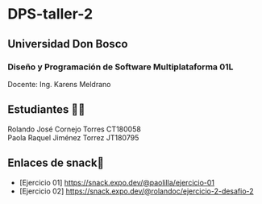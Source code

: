 # DPS-taller-2
## Universidad Don Bosco
### Diseño y Programación de Software Multiplataforma 01L

Docente: Ing. Karens Meldrano
## Estudiantes 👨‍💻
Rolando José Cornejo Torres CT180058    
Paola Raquel Jiménez Torrez JT180795   

## Enlaces de snack👀
* [Ejercicio 01] https://snack.expo.dev/@paolilla/ejercicio-01
* [Ejercicio 02] https://snack.expo.dev/@rolandoc/ejercicio-2-desafio-2
